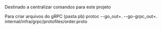 Destinado a centralizar comandos para este projeto

Para criar arquivos do gRPC (pasta pb)
protoc --go_out=. --go-grpc_out=. internal/infra/grpc/protofiles/order.proto  